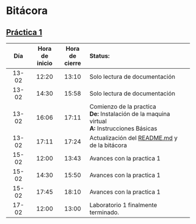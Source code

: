 #   Bitácora

##  [Práctica 1](Practica1/Practica1.md)

|  Día  | Hora de <br /> inicio | Hora de <br /> cierre | Status: |
| :----: | :-------------: | :-------------: | :------ |
| 13-02 | 12:20 | 13:10 | Solo lectura de documentación |
| 13-02 | 14:30 | 15:58 | Solo lectura de documentación |
| 13-02 | 16:06 | 17:11 | Comienzo de la practica <br /> **De:** Instalación de la maquina virtual<br /> **A:** Instrucciones Básicas |
| 13-02 | 17:11 | 17:24 | Actualización del [README.md](../README.md) y <br />  de la bitácora  |
| 15-02 | 12:00 | 13:43 | Avances con la practica 1 |
| 15-02 | 14:30 | 15:50 | Avances con la practica 1 |
| 15-02 | 17:45 | 18:10 | Avances con la practica 1 |
| 17-02 | 12:00 | 13:00 | Laboratorio 1 finalmente terminado. |
